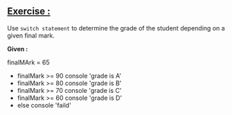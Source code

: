 ## <a href='#exercise' id='exercise'> Exercise : </a>

Use ``` switch statement ``` to determine the grade of the student depending on a given final mark.

**Given :** 

finalMArk = 65

* finalMark >= 90 console 'grade is A'
* finalMark >= 80 console 'grade is B'
* finalMark >= 70 console 'grade is C'
* finalMark >= 60 console 'grade is D'
* else console 'faild'


